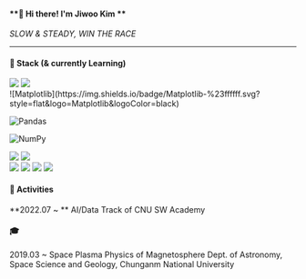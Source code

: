 #### **👋 Hi there! I'm Jiwoo Kim **

*SLOW & STEADY, WIN THE RACE*


------

#### 🌱 Stack (& currently Learning)

<img src="https://img.shields.io/badge/Python-3776AB?style=flat&logo=Python&logoColor=white">
<img src="https://img.shields.io/badge/idl-004880?style=flat&logo=idl&logoColor=white">
<br>
![Matplotlib](https://img.shields.io/badge/Matplotlib-%23ffffff.svg?style=flat&logo=Matplotlib&logoColor=black) 

![Pandas](https://img.shields.io/badge/pandas-%23150458.svg?style=flat&logo=pandas&logoColor=white) 

![NumPy](https://img.shields.io/badge/numpy-%23013243.svg?style=flat&logo=numpy&logoColor=white)

<!--<img src="https://img.shields.io/badge/Numpy-013243?style=flat&logo=Numpy&logoColor=white">-->
<img src="https://img.shields.io/badge/PyTorch-EE4C2C?style=flat&logo=PyTorch&logoColor=white">
<img src="https://img.shields.io/badge/scikit-learn-F7931E?style=flat&logo=scikit-learn &logoColor=white">
<!--![scikit-learn](https://img.shields.io/badge/scikit--learn-%23F7931E.svg?style=flat&logo=scikit-learn&logoColor=white)-->

<br>
<img src="https://img.shields.io/badge/github-181717?style=flat&logo=github&logoColor=white">
<img src="https://img.shields.io/badge/Notion-000000?style=flat&logo=Notion&logoColor=white">
<img src="https://img.shields.io/badge/Tistory-000000?style=flat&logo=Tistory&logoColor=white">
<img src="https://img.shields.io/badge/AdobePhotoshop-31A8FF?style=flat&logo=AdobePhotoshop&logoColor=white">


#### 🔭 Activities
**2022.07 ~ ** AI/Data Track of CNU SW Academy



#### 🎓
2019.03 ~ 
Space Plasma Physics of Magnetosphere
Dept. of Astronomy, Space Science and Geology, Chunganm National University








<!--
**JiwooKimm/JiwooKimm** is a ✨ _special_ ✨ repository because its `README.md` (this file) appears on your GitHub profile.

Here are some ideas to get you started:

- 🔭 I’m currently working on ...
- 🌱 I’m currently learning ...
- 👯 I’m looking to collaborate on ...
- 🤔 I’m looking for help with ...
- 💬 Ask me about ...
- 📫 How to reach me: ...
- 😄 Pronouns: ...
- ⚡ Fun fact: ...
-->

